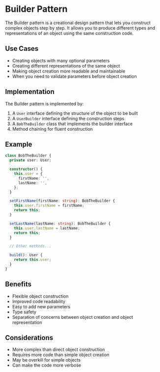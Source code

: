 # Builder Pattern

The Builder pattern is a creational design pattern that lets you construct complex objects step by step. It allows you to produce different types and representations of an object using the same construction code.

## Use Cases

- Creating objects with many optional parameters
- Creating different representations of the same object
- Making object creation more readable and maintainable
- When you need to validate parameters before object creation

## Implementation

The Builder pattern is implemented by:

1. A `User` interface defining the structure of the object to be built
2. A `UserBuilder` interface defining the construction steps
3. A `BobTheBuilder` class that implements the builder interface
4. Method chaining for fluent construction

## Example

```typescript
class BobTheBuilder {
  private user: User;

  constructor() {
    this.user = {
      firstName: '',
      lastName: '',
    };
  }

  setFirstName(firstName: string): BobTheBuilder {
    this.user.firstName = firstName;
    return this;
  }

  setLastName(lastName: string): BobTheBuilder {
    this.user.lastName = lastName;
    return this;
  }

  // Other methods...

  build(): User {
    return this.user;
  }
}
```

## Benefits

- Flexible object construction
- Improved code readability
- Easy to add new parameters
- Type safety
- Separation of concerns between object creation and object representation

## Considerations

- More complex than direct object construction
- Requires more code than simple object creation
- May be overkill for simple objects
- Can make the code more verbose
